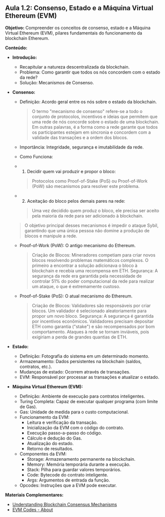 ## Aula 1.2: Consenso, Estado e a Máquina Virtual Ethereum (EVM)

**Objetivo:**  Compreender os conceitos de consenso, estado e a Máquina Virtual Ethereum (EVM), pilares fundamentais do funcionamento da blockchain Ethereum.

**Conteúdo:**

- **Introdução:**
    - Recapitular a natureza descentralizada da blockchain.
    - Problema: Como garantir que todos os nós concordem com o estado da rede?
    - Solução: Mecanismos de Consenso.

- **Consenso:**
    - Definição: Acordo geral entre os nós sobre o estado da blockchain.
        > O termo "mecanismo de consenso" refere-se a todo o conjunto de protocolos, incentivos e ideias que permitem que uma rede de nós concorde sobre o estado de uma blockchain. Em outras palavras, é a forma como a rede garante que todos os participantes estejam em sincronia e concordem com a validade das transações e a ordem dos blocos.

    - Importância: Integridade, segurança e imutabilidade da rede.
    - Como Funciona:
    - 1. Decidir quem vai produzir e propor o bloco:
        > Protocolos como Proof-of-Stake (PoS) ou Proof-of-Work (PoW) são mecanismos para resolver este problema.
    - 2. Aceitação do bloco pelos demais pares na rede:
        > Uma vez decidido quem produz o bloco, ele precisa ser aceito pela maioria da rede para ser adicionado à blockchain.
    > O objetivo principal desses mecanismos é impedir o ataque Sybil, garantindo que uma única pessoa não domine a produção de blocos e manipule a rede.

    - Proof-of-Work (PoW): O antigo mecanismo do Ethereum.
        > Criação de Blocos: Mineradores competiam para criar novos blocos resolvendo problemas matemáticos complexos. O primeiro a encontrar a solução adicionava o bloco à blockchain e recebia uma recompensa em ETH.
        > Segurança: A segurança da rede era garantida pela necessidade de controlar 51% do poder computacional da rede para realizar um ataque, o que é extremamente custoso.

    - Proof-of-Stake (PoS): O atual mecanismo do Ethereum.
        > Criação de Blocos: Validadores são responsáveis por criar blocos. Um validador é selecionado aleatoriamente para propor um novo bloco.
        > Segurança: A segurança é garantida por incentivos econômicos. Validadores precisam depositar ETH como garantia ("stake") e são recompensados por bom comportamento. Ataques à rede se tornam inviáveis, pois exigiriam a perda de grandes quantias de ETH.

- **Estado:**
    - Definição: Fotografia do sistema em um determinado momento.
    - Armazenamento: Dados persistentes na blockchain (saldos, contratos, etc.).
    - Mudanças de estado: Ocorrem através de transações.
    - EVM: Responsável por processar as transações e atualizar o estado.

- **Máquina Virtual Ethereum (EVM):**
    - Definição: Ambiente de execução para contratos inteligentes.
    - Turing Completa: Capaz de executar qualquer programa (com limite de Gas).
    - Gas: Unidade de medida para o custo computacional.
    - Funcionamento da EVM:
        - Leitura e verificação da transação.
        - Inicialização da EVM com o código do contrato.
        - Execução passo-a-passo do código.
        - Cálculo e dedução do Gas.
        - Atualização do estado.
        - Retorno de resultados.
    - Componentes da EVM:
        - Storage: Armazenamento permanente na blockchain.
        - Memory: Memória temporária durante a execução.
        - Stack: Pilha para guardar valores temporários.
        - Code: Bytecode do contrato inteligente.
        - Args: Argumentos de entrada da função.
    - Opcodes: Instruções que a EVM pode executar.

**Materiais Complementares:**

- [Understanding Blockchain Consensus Mechanisms](https://youtu.be/ojxfbN78WFQ)
- [EVM Codes - About](https://www.evm.codes/about)
